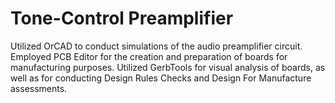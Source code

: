 # Tone-Control Preamplifier
 
Utilized OrCAD to conduct simulations of the audio preamplifier circuit.
Employed PCB Editor for the creation and preparation of boards for manufacturing purposes.
Utilized GerbTools for visual analysis of boards, as well as for conducting Design Rules Checks and Design For Manufacture assessments.
